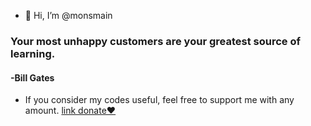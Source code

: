 - 👋 Hi, I’m @monsmain

### Your most unhappy customers are your greatest source of learning.
#### -Bill Gates


- If you consider my codes useful, feel free to support me with any amount.   [link donate❤️](https://monsmain.carrd.co/)

